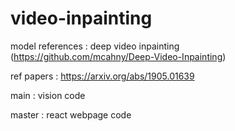 # video-inpainting

model references : deep video inpainting (https://github.com/mcahny/Deep-Video-Inpainting)


ref papers : https://arxiv.org/abs/1905.01639


main : vision code


master : react webpage code
